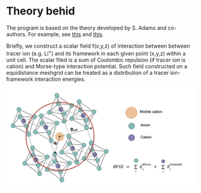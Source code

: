 # Theory behid

The program is based on the theory developed by S. Adams and co-authors. For example, see  <a href="https://onlinelibrary.wiley.com/doi/full/10.1002/pssa.201001116"> this</a> and <a href="https://doi.org/10.1107/S2052520618015718">this</a>.

Briefly, we construct a scalar field f(x,y,z) of interaction between between tracer ion (e.g. Li$^{+}$) and its framework in each given point (x,y,z) within a unit cell. The scalar filed is a sum of Coulombic repulsion (if tracer ion is cation) and Morse-type interaction potential. Such field constructed on a equidistance meshgrid can be treated as a distribution of a tracer ion-framework interaction energies.


![theory](theory.png)
